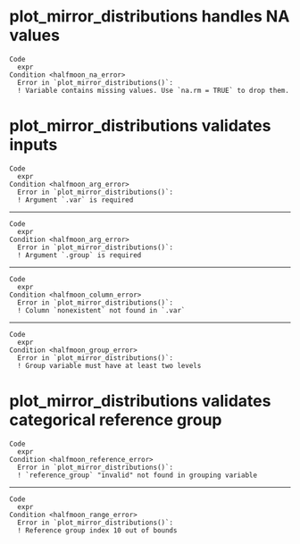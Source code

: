 # plot_mirror_distributions handles NA values

    Code
      expr
    Condition <halfmoon_na_error>
      Error in `plot_mirror_distributions()`:
      ! Variable contains missing values. Use `na.rm = TRUE` to drop them.

# plot_mirror_distributions validates inputs

    Code
      expr
    Condition <halfmoon_arg_error>
      Error in `plot_mirror_distributions()`:
      ! Argument `.var` is required

---

    Code
      expr
    Condition <halfmoon_arg_error>
      Error in `plot_mirror_distributions()`:
      ! Argument `.group` is required

---

    Code
      expr
    Condition <halfmoon_column_error>
      Error in `plot_mirror_distributions()`:
      ! Column `nonexistent` not found in `.var`

---

    Code
      expr
    Condition <halfmoon_group_error>
      Error in `plot_mirror_distributions()`:
      ! Group variable must have at least two levels

# plot_mirror_distributions validates categorical reference group

    Code
      expr
    Condition <halfmoon_reference_error>
      Error in `plot_mirror_distributions()`:
      ! `reference_group` "invalid" not found in grouping variable

---

    Code
      expr
    Condition <halfmoon_range_error>
      Error in `plot_mirror_distributions()`:
      ! Reference group index 10 out of bounds

